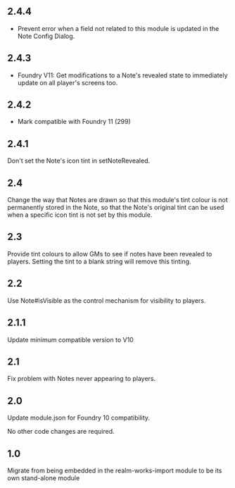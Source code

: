 ## 2.4.4

- Prevent error when a field not related to this module is updated in the Note Config Dialog.

## 2.4.3

- Foundry V11: Get modifications to a Note's revealed state to immediately update on all player's screens too.

## 2.4.2

- Mark compatible with Foundry 11 (299)

## 2.4.1

Don't set the Note's icon tint in setNoteRevealed.

## 2.4

Change the way that Notes are drawn so that this module's tint colour is not permanently stored in the Note, so that the Note's original tint can be used when a specific icon tint is not set by this module.

## 2.3

Provide tint colours to allow GMs to see if notes have been revealed to players. Setting the tint to a blank string will remove this tinting.

## 2.2

Use Note#isVisible as the control mechanism for visibility to players.

## 2.1.1

Update minimum compatible version to V10

## 2.1

Fix problem with Notes never appearing to players.

## 2.0

Update module.json for Foundry 10 compatibility.

No other code changes are required.

## 1.0

Migrate from being embedded in the realm-works-import module to be its own stand-alone module
